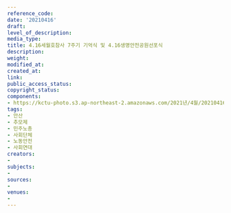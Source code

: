```yaml
---
reference_code: 
date: '20210416'
draft: 
level_of_description: 
media_type: 
title: 4.16세월호참사 7주기 기억식 및 4.16생명안전공원선포식
description: 
weight: 
modified_at: 
created_at: 
link: 
public_access_status: 
copyright_status: 
components:
- https://kctu-photo.s3.ap-northeast-2.amazonaws.com/2021년/4월/20210416-4.16세월호참사+7주기+기억식+및+4.16생명안전공원선포식_안산_추모제_민주노총_사회단체_노동안전_사회연대/_1DX0088.jpg
tags:
- 안산
- 추모제
- 민주노총
- 사회단체
- 노동안전
- 사회연대
creators:
- 
subjects:
- 
sources:
- 
venues:
- 
---
```


